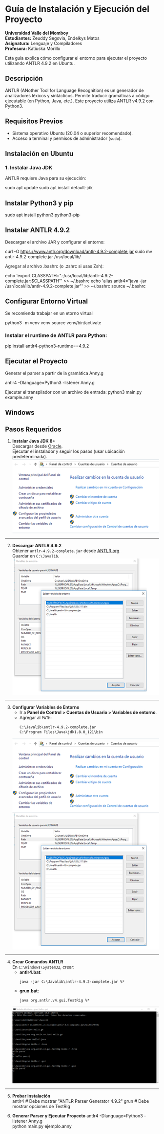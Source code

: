 # Guía de Instalación y Ejecución del Proyecto

**Universidad Valle del Momboy**  
**Estudiantes:** Zeuddy Segovia, Endelkys Matos  
**Asignatura:** Lenguaje y Compiladores  
**Profesora:** Katiuska Morillo  

Esta guía explica cómo configurar el entorno para ejecutar el proyecto utilizando ANTLR 4.9.2 en Ubuntu.

## Descripción
ANTLR (ANother Tool for Language Recognition) es un generador de analizadores léxicos y sintácticos. Permite traducir gramáticas a código ejecutable (en Python, Java, etc.). Este proyecto utiliza ANTLR v4.9.2 con Python3.

## Requisitos Previos
- Sistema operativo Ubuntu (20.04 o superior recomendado).
- Acceso a terminal y permisos de administrador (`sudo`).

## Instalación en Ubuntu

### 1. Instalar Java JDK
ANTLR requiere Java para su ejecución:

sudo apt update
sudo apt install default-jdk

## Instalar Python3 y pip 
sudo apt install python3 python3-pip

##  Instalar ANTLR 4.9.2 
Descargar el archivo JAR y configurar el entorno:

curl -O https://www.antlr.org/download/antlr-4.9.2-complete.jar
sudo mv antlr-4.9.2-complete.jar /usr/local/lib/

Agregar al archivo .bashrc (o .zshrc si usas Zsh):

echo 'export CLASSPATH=".:/usr/local/lib/antlr-4.9.2-complete.jar:$CLASSPATH"' >> ~/.bashrc
echo 'alias antlr4="java -jar /usr/local/lib/antlr-4.9.2-complete.jar"' >> ~/.bashrc
source ~/.bashrc

## Configurar Entorno Virtual

Se recomienda trabajar en un etorno virtual 

python3 -m venv venv
source venv/bin/activate 

### Instalar el runtime de ANTLR para Python:

pip install antlr4-python3-runtime==4.9.2 


## Ejecutar el Proyecto
Generar el parser a partir de la gramática Anny.g

antlr4 -Dlanguage=Python3 -listener Anny.g

Ejecutar el transpilador con un archivo de entrada:
python3 main.py example.anny 


## Windows

## Pasos Requeridos

1. **Instalar Java JDK 8+**  
   Descargar desde [Oracle](http://www.oracle.com/technetwork/java/javase/downloads/jdk8-downloads-2133151.html).  
   Ejecutar el instalador y seguir los pasos (usar ubicación predeterminada).  
   ![Paso 1](images/primera.png)

---

2. **Descargar ANTLR 4.9.2**  
   Obtener `antlr-4.9.2-complete.jar` desde [ANTLR.org](http://www.antlr.org/download.html).  
   Guardar en `C:\Javalib`.  
   ![Paso 2](images/segunda.png)

---

3. **Configurar Variables de Entorno**  
   - Ir a **Panel de Control > Cuentas de Usuario > Variables de entorno**.  
   - Agregar al `PATH`:  
     ```
     C:\Javalib\antlr-4.9.2-complete.jar  
     C:\Program Files\Java\jdk1.8.0_121\bin
     ```  
   ![Paso 3](./images/Primera.png)  
   ![Paso 4](./images/segunda.png)

---

4. **Crear Comandos ANTLR**  
   En `C:\Windows\System32`, crear:  
   - **antlr4.bat**:  
     ```batch
     java -jar C:\Javalib\antlr-4.9.2-complete.jar %*
     ```  
   - **grun.bat**:  
     ```batch
     java org.antlr.v4.gui.TestRig %*
     ```  
   ![Paso 5](./images/quinta.png)

---

5. **Probar Instalación**  
   antlr4   # Debe mostrar "ANTLR Parser Generator 4.9.2"
   grun     # Debe mostrar opciones de TestRig

6. **Generar Parser y Ejecutar Proyecto**
antlr4 -Dlanguage=Python3 -listener Anny.g  
python main.py ejemplo.anny
